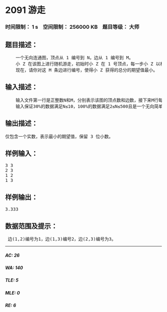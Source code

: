 # 2091 游走   
### 时间限制： 1 s&nbsp;&nbsp;&nbsp;&nbsp;空间限制： 256000 KB&nbsp;&nbsp;&nbsp;&nbsp;题目等级： 大师  
## 题目描述：  

<pre>
    一个无向连通图，顶点从 1 编号到 N，边从 1 编号到 M。   
    小 Z 在该图上进行随机游走，初始时小 Z 在 1 号顶点，每一步小 Z 以相等的概率随机选择当前顶点的某条边，沿着这条边走到 下一个顶点，获得等于这条边的编号的分数。当小 Z到达 N 号顶点时游走结束，总分为所有获得的分数之和。   
    现在，请你对这 M 条边进行编号，使得小 Z 获得的总分的期望值最小。
</pre>
  
  
## 输入描述：  

<pre>
    输入文件第一行是正整数N和M，分别表示该图的顶点数和边数，接下来M行每行是整数u，v(1≤u,v≤N)，表示顶点u与顶点v之间存在一条边。   
    输入保证30%的数据满足N≤10，100%的数据满足2≤N≤500且是一个无向简单连通图。
</pre>
  
  
## 输出描述：  

<pre>
仅包含一个实数，表示最小的期望值，保留 3 位小数。 
</pre>
  
  
## 样例输入：  

<pre>
3 3   
2 3   
1 2   
1 3
</pre>
  
  
## 样例输出：  

<pre>
3.333 
</pre>
  
  
## 数据范围及提示：  

<pre>
 边(1,2)编号为1，边(1,3)编号2，边(2,3)编号为3。 
</pre>
  
  
***  

##### AC: 26  
##### WA: 140  
##### TLE: 5  
##### MLE: 0  
##### RE: 6  
